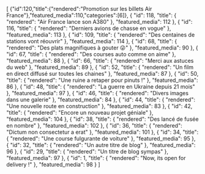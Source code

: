 [
    {"id":120,"title":{"rendered":"Promotion sur les billets Air France"},"featured_media":110,"categories":[6]},
    {
        "id": 118,
        "title": {
            "rendered": "Air France lance son A380"
        },
        "featured_media": 112
    },
    {
        "id": 116,
        "title": {
            "rendered": "Derniers avions de chasse en vogue"
        },
        "featured_media": 113
    },
    {
        "id": 109,
        "title": {
            "rendered": "Des centaines de stations vont réouvrir"
        },
        "featured_media": 114
    },
    {
        "id": 68,
        "title": {
            "rendered": "Des plats magnifiques à gouter 😜"
        },
        "featured_media": 90
    },
    {
        "id": 67,
        "title": {
            "rendered": "Des courses auto comme on aime"
        },
        "featured_media": 88
    },
    {
        "id": 66,
        "title": {
            "rendered": "Merci aux astuces du web"
        },
        "featured_media": 89
    },
    {
        "id": 52,
        "title": {
            "rendered": "Un film en direct diffusé sur toutes les chaines"
        },
        "featured_media": 87
    },
    {
        "id": 50,
        "title": {
            "rendered": "Une ruine a retaper pour pinuts !"
        },
        "featured_media": 86
    },
    {
        "id": 48,
        "title": {
            "rendered": "La guerre en Ukraine depuis 21 mois"
        },
        "featured_media": 97
    },
    {
        "id": 46,
        "title": {
            "rendered": "Divers images dans une galerie"
        },
        "featured_media": 84
    },
    {
        "id": 44,
        "title": {
            "rendered": "Une nouvelle route en construction"
        },
        "featured_media": 83
    },
    {
        "id": 42,
        "title": {
            "rendered": "Encore un nouveau projet géniale"
        },
        "featured_media": 104
    },
    {
        "id": 38,
        "title": {
            "rendered": "Des lancé de fusée en nombre"
        },
        "featured_media": 102
    },
    {
        "id": 36,
        "title": {
            "rendered": "Dictum non consectetur a erat"
        },
        "featured_media": 101
    },
    {
        "id": 34,
        "title": {
            "rendered": "Une course fulgurante de voiture"
        },
        "featured_media": 95
    },
    {
        "id": 32,
        "title": {
            "rendered": "Un autre titre de blog"
        },
        "featured_media": 96
    },
    {
        "id": 29,
        "title": {
            "rendered": "Un titre de blog sympas"
        },
        "featured_media": 97
    },
    {
        "id": 1,
        "title": {
            "rendered": "Now, its open for delivery !"
        },
        "featured_media": 98
    }
]